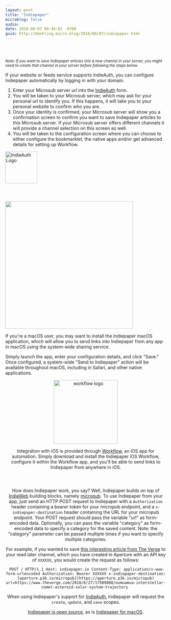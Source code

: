 ```yaml
---
layout: post
title: "Indiepaper"
microblog: false
audio: 
date: 2018-08-07 08:44:01 -0700
guid: http://bbohling.micro.blog/2018/08/07/indiepaper.html
---
```

<p id="main"> <section id="intro" class="main"> </section> <section id="indieauth" class="main"> <div class="spotlight"> <div class="content"> <header class="major"> </header> <sup><em> Note: If you want to save Indiepaper articles into a new channel in your server, you might need to create that channel in your server before following the steps below. </em></sup> <p> If your website or feeds service supports IndieAuth, you can configure Indiepaper automatically by logging in with your domain. </p> <p> <ol> <li>Enter your Microsub server url into the <a href="https://www.indiepaper.io/#indieauth">IndieAuth</a> form.</li> <li>You will be taken to your Microsub server, which may ask for your personal url to identify you. If this happens, it will take you to your personal website to confirm who you are.</li> <li>Once your identity is confirmed, your Microsub server will show you a confirmation screen to confirm you want to save Indiepaper articles to this Microsub server. If your Microsub server offers different channels it will provide a channel selection on this screen as well.</li> <li>You will be taken to the configuration screen where you can choose to either configure the bookmarklet, the native apps and/or get advanced details for setting up Workflow.</li> </ol> </p> <img width="100" src="https://www.indiepaper.io/images/indieauth-logo-color.png" alt="IndieAuth Logo"> </div> </div> </section> <section id="bookmarklet" class="main"> </section> <section id="macos" class="main"> <div class="spotlight"> <div class="content"> <header class="major"> </header> <img src="https://www.indiepaper.io/images/indiepaper-macos.png" width="400"> <p> If you&apos;re a macOS user, you may want to install the Indiepaper macOS application, which will allow you to send links into Indiepaper from any app in macOS using the system-wide sharing service. </p> <p> Simply launch the app, enter your configuration details, and click &quot;Save.&quot; Once configured, a system-wide &quot;Send to Indiepaper&quot; action will be available throughout macOS, including in Safari, and other native applications. </p> <footer class="major"> </footer> </div> </div> </section> <section id="ios" class="main"> <header class="major"> <img src="https://www.indiepaper.io/images/workflow-logo.png" width="200" alt="workflow logo"> <p> Integration with iOS is provided through <a href="http://workflow.is/">Workflow</a>, an iOS app for automation. Simply download and install the Indiepaper iOS Workflow, configure it within the Workflow app, and you&apos;ll be able to send links to Indiepaper from anywhere in iOS. </p> </header> <footer class="major"> </footer> </section> <section id="developers" class="main"> <header class="major"> <p> How does Indiepaper work, you say? Well, Indiepaper builds on top of <a href="https://indieweb.org/">IndieWeb</a> building blocks, namely <a href="https://indieweb.org/Micropub">micropub</a>. To use Indiepaper from your app, just send an HTTP POST request to Indiepaper with a <code>Authorization</code> header containing a bearer token for your micropub endpoint, and a <code>x-indiepaper-destination</code> header containing the URL for your micropub endpoint. Your POST request should pass the variable &quot;url&quot; as form-encoded data. Optionally, you can pass the variable &quot;category&quot; as form-encoded data to specify a category for the saved content. Note: the &quot;category&quot; parameter can be passed multiple times if you want to specify multiple categories. </p> <p> For example, if you wanted to save <a href="https://www.theverge.com/2018/6/27/17509888/oumuamua-interstellar-comet-asteroid-solar-system-trajectory">this interesting article from The Verge</a> to your read later channel, which you have created in Aperture with an API key of <code>XXXXXX</code>, you would create the request as follows: </p> <pre><code> POST / HTTP/1.1 Host: indiepaper.io Content-Type: application/x-www-form-urlencoded Authorization: Bearer XXXXXX x-indiepaper-destination: [aperture.p3k.io/micropub](https://aperture.p3k.io/micropub) url=https://www.theverge.com/2018/6/27/17509888/oumuamua-interstellar-comet-asteroid-solar-system-trajectory </code></pre> <p> When using Indiepaper&apos;s support for <a href="https://indieweb.org/IndieAuth">IndieAuth</a>, Indiepaper will request the <code>create</code>, <code>update</code>, and <code>save</code> scopes. </p> <p> <a href="https://github.com/cleverdevil/indiepaper">Indiepaper is open source</a>, as is <a href="https://github.com/cleverdevil/Indiepaper-macOS">Indiepaper for macOS</a>. </p> </header> </section> </p>
